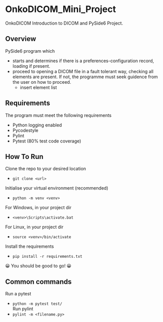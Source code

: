 # OnkoDICOM_Mini_Project
OnkoDICOM Introduction to DICOM and PySide6 Project.

## Overview
PySide6 program which 
- starts and determines if there is a preferences-configuration record, loading if present.
- proceed to opening a DICOM file in a fault tolerant way, checking all elements are present. If not, the programme must seek guidence from the user on how to proceed.
  - insert element list

## Requirements
The program must meet the following requirements
- Python logging enabled
- Pycodestyle
- Pylint
- Pytest (80% test code coverage)

## How To Run
Clone the repo to your desired location
- `git clone <url>`

Initialise your virtual environment (recommended)
- `python -m venv <venv>`

For Windows, in your project dir
- `<venv>\Scripts\activate.bat`

For Linux, in your project dir
- `source <venv>/bin/activate`

Install the requirements
- `pip install -r requirements.txt`

😀 You should be good to go! 😀

## Common commands
Run a pytest
- `python -m pytest test/`  
Run pylint
- `pylint -m <filename.py>`